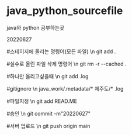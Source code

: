 # java_python_sourcefile

java와 python 공부하는곳

20220627
 
#스테이지에 올리는 명령어(모든 파일) \n
git add .

#실수로 올린 파일 삭제 명령어 \n
git rm -r --cached .

#하나만 올리고싶을때 \n
git add .log

#gitignore \n
java_work/.metadata/*
제주도/*
.log

#파일지정 \n
git add READ.ME

#승인 \n
git commit -m"20220627"

#서버 업로드 \n
git push origin main

